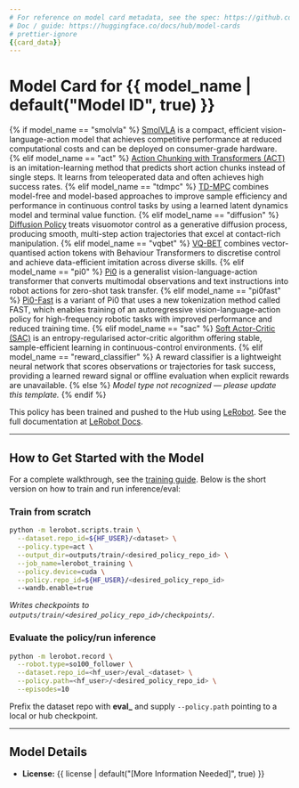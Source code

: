 ```yaml
---
# For reference on model card metadata, see the spec: https://github.com/huggingface/hub-docs/blob/main/modelcard.md?plain=1
# Doc / guide: https://huggingface.co/docs/hub/model-cards
# prettier-ignore
{{card_data}}
---
```


# Model Card for {{ model_name | default("Model ID", true) }}

<!-- Provide a quick summary of what the model is/does. -->

{% if model_name == "smolvla" %}
[SmolVLA](https://huggingface.co/papers/2506.01844) is a compact, efficient vision-language-action model that achieves competitive performance at reduced computational costs and can be deployed on consumer-grade hardware.
{% elif model_name == "act" %}
[Action Chunking with Transformers (ACT)](https://huggingface.co/papers/2304.13705) is an imitation-learning method that predicts short action chunks instead of single steps. It learns from teleoperated data and often achieves high success rates.
{% elif model_name == "tdmpc" %}
[TD-MPC](https://huggingface.co/papers/2203.04955) combines model-free and model-based approaches to improve sample efficiency and performance in continuous control tasks by using a learned latent dynamics model and terminal value function.
{% elif model_name == "diffusion" %}
[Diffusion Policy](https://huggingface.co/papers/2303.04137) treats visuomotor control as a generative diffusion process, producing smooth, multi-step action trajectories that excel at contact-rich manipulation.
{% elif model_name == "vqbet" %}
[VQ-BET](https://huggingface.co/papers/2403.03181) combines vector-quantised action tokens with Behaviour Transformers to discretise control and achieve data-efficient imitation across diverse skills.
{% elif model_name == "pi0" %}
[Pi0](https://huggingface.co/papers/2410.24164) is a generalist vision-language-action transformer that converts multimodal observations and text instructions into robot actions for zero-shot task transfer.
{% elif model_name == "pi0fast" %}
[Pi0-Fast](https://huggingface.co/papers/2501.09747) is a variant of Pi0 that uses a new tokenization method called FAST, which enables training of an autoregressive vision-language-action policy for high-frequency robotic tasks with improved performance and reduced training time.
{% elif model_name == "sac" %}
[Soft Actor-Critic (SAC)](https://huggingface.co/papers/1801.01290) is an entropy-regularised actor-critic algorithm offering stable, sample-efficient learning in continuous-control environments.
{% elif model_name == "reward_classifier" %}
A reward classifier is a lightweight neural network that scores observations or trajectories for task success, providing a learned reward signal or offline evaluation when explicit rewards are unavailable.
{% else %}
_Model type not recognized — please update this template._
{% endif %}

This policy has been trained and pushed to the Hub using [LeRobot](https://github.com/huggingface/lerobot).
See the full documentation at [LeRobot Docs](https://huggingface.co/docs/lerobot/index).

---

## How to Get Started with the Model

For a complete walkthrough, see the [training guide](https://huggingface.co/docs/lerobot/il_robots#train-a-policy).
Below is the short version on how to train and run inference/eval:

### Train from scratch

```bash
python -m lerobot.scripts.train \
  --dataset.repo_id=${HF_USER}/<dataset> \
  --policy.type=act \
  --output_dir=outputs/train/<desired_policy_repo_id> \
  --job_name=lerobot_training \
  --policy.device=cuda \
  --policy.repo_id=${HF_USER}/<desired_policy_repo_id>
  --wandb.enable=true
```

_Writes checkpoints to `outputs/train/<desired_policy_repo_id>/checkpoints/`._

### Evaluate the policy/run inference

```bash
python -m lerobot.record \
  --robot.type=so100_follower \
  --dataset.repo_id=<hf_user>/eval_<dataset> \
  --policy.path=<hf_user>/<desired_policy_repo_id> \
  --episodes=10
```

Prefix the dataset repo with **eval\_** and supply `--policy.path` pointing to a local or hub checkpoint.

---

## Model Details

- **License:** {{ license | default("\[More Information Needed]", true) }}

